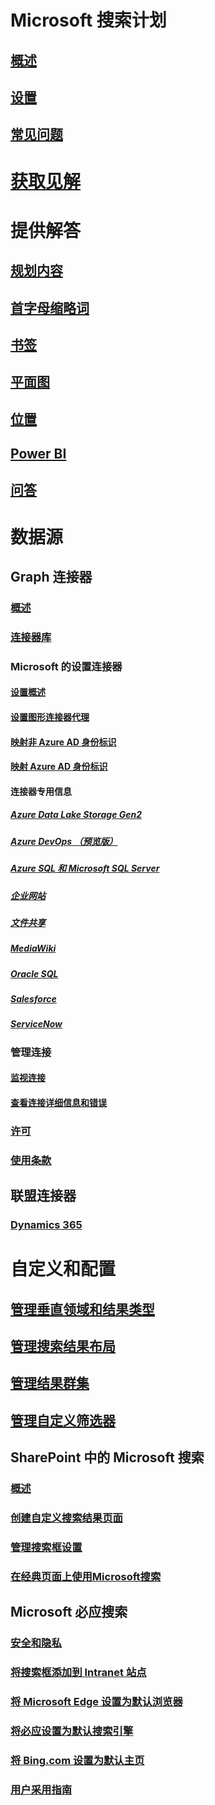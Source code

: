 # Microsoft 搜索计划
## [概述](overview-microsoft-search.md)
## [设置](setup-microsoft-search.md)
## [常见问题](faqs.md)
# [获取见解](usage-reports.md)
# 提供解答
## [规划内容](plan-your-content.md)
## [首字母缩略词](manage-acronyms.md)
## [书签](manage-bookmarks.md)
## [平面图](manage-floorplans.md)
## [位置](manage-locations.md)
## [Power BI](manage-powerbi.md)
## [问答](manage-qas.md)
# 数据源
## Graph 连接器
### [概述](connectors-overview.md)
### [连接器库](connectors-gallery.md)
### Microsoft 的设置连接器
#### [设置概述](configure-connector.md)
#### [设置图形连接器代理](on-prem-agent.md)
#### [映射非 Azure AD 身份标识](map-non-aad.md)
#### [映射 Azure AD 身份标识](map-aad.md)
#### 连接器专用信息
##### [Azure Data Lake Storage Gen2](azure-data-lake-connector.md)
##### [Azure DevOps （预览版）](azure-devops-connector.md)
##### [Azure SQL 和 Microsoft SQL Server](MSSQL-connector.md)
##### [企业网站](enterprise-web-connector.md)
##### [文件共享](fileshare-connector.md)
##### [MediaWiki](mediawiki-connector.md)
##### [Oracle SQL](OracleSQL-connector.md)
##### [Salesforce](salesforce-connector.md)
##### [ServiceNow](servicenow-connector.md)
### 管理连接
#### [监视连接](manage-connector.md)
#### [查看连接详细信息和错误](connector-details-errors.md)
### [许可](licensing.md)
### [使用条款](terms-of-use.md)
## 联盟连接器
### [Dynamics 365](manage-dynamics365.md)
# 自定义和配置
## [管理垂直领域和结果类型](customize-search-page.md)
## [管理搜索结果布局](customize-results-layout.md)
## [管理结果群集](result-cluster.md)
## [管理自定义筛选器](custom-filters.md)
## SharePoint 中的 Microsoft 搜索
### [概述](get-started-search-in-sharepoint-online.md)
### [创建自定义搜索结果页面](create-search-results-pages.md)
### [管理搜索框设置](manage-spo-search-box.md)
### [在经典页面上使用Microsoft搜索](manage-classic-spo-pages.md)
## Microsoft 必应搜索
### [安全和隐私](security-for-search.md)
### [将搜索框添加到 Intranet 站点](add-a-search-box-to-your-intranet-site.md)
### [将 Microsoft Edge 设置为默认浏览器](/deployedge/edge-default-browser)
### [将必应设置为默认搜索引擎](set-default-search-engine.md)
### [将 Bing.com 设置为默认主页](set-default-homepage.md)
### [用户采用指南](user-adoption-guide.md)
